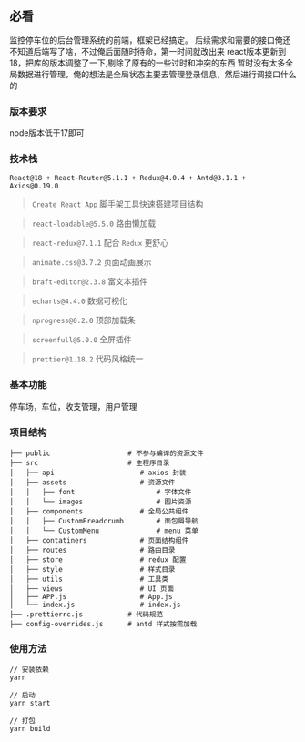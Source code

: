 ## 必看

监控停车位的后台管理系统的前端，框架已经搞定。
后续需求和需要的接口俺还不知道后端写了啥，不过俺后面随时待命，第一时间就改出来
react版本更新到18，把库的版本调整了一下,剔除了原有的一些过时和冲突的东西
暂时没有太多全局数据进行管理，俺的想法是全局状态主要去管理登录信息，然后进行调接口什么的

### 版本要求
node版本低于17即可

### 技术栈

`React@18 + React-Router@5.1.1 + Redux@4.0.4 + Antd@3.1.1 + Axios@0.19.0`

> `Create React App`    脚手架工具快速搭建项目结构

> `react-loadable@5.5.0`    路由懒加载

> `react-redux@7.1.1`     配合 `Redux` 更舒心

> `animate.css@3.7.2`     页面动画展示

> `braft-editor@2.3.8`    富文本插件

> `echarts@4.4.0`   数据可视化

> `nprogress@0.2.0`     顶部加载条

> `screenfull@5.0.0`    全屏插件

> `prettier@1.18.2`    代码风格统一

### 基本功能

停车场，车位，收支管理，用户管理

### 项目结构

```
├── public                   # 不参与编译的资源文件
├── src                      # 主程序目录
│   ├── api                     # axios 封装
│   ├── assets                  # 资源文件
│   │   ├── font                    # 字体文件
│   │   └── images                  # 图片资源
│   ├── components              # 全局公共组件
│   │   ├── CustomBreadcrumb        # 面包屑导航
│   │   └── CustomMenu              # menu 菜单
│   ├── contatiners             # 页面结构组件
│   ├── routes                  # 路由目录
│   ├── store                   # redux 配置
│   ├── style                   # 样式目录
│   ├── utils                   # 工具类
│   ├── views                   # UI 页面
│   ├── APP.js                  # App.js
│   └── index.js                # index.js
├── .prettierrc.js           # 代码规范
├── config-overrides.js      # antd 样式按需加载
```

### 使用方法

```npm
// 安装依赖
yarn

// 启动
yarn start

// 打包
yarn build

```

